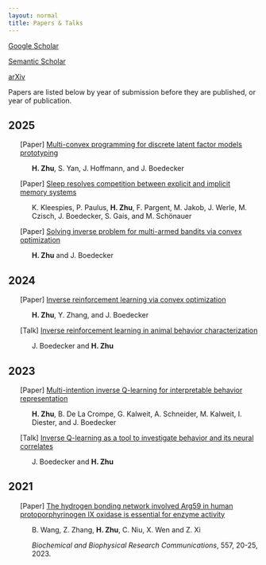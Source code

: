 ```yaml
---
layout: normal
title: Papers & Talks
---
```


[Google Scholar](https://scholar.google.com/citations?user=bWdrl34AAAAJ&hl=en)

[Semantic Scholar](https://www.semanticscholar.org/author/Hao-Zhu/2268311007)

[arXiv](http://arxiv.org/a/zhu_h_9)

Papers are listed below by year of submission before they are published, or year of publication.

## 2025

<ul>
[Paper] <a href="papers/mcp_dlfm.html">Multi-convex programming for discrete latent factor models prototyping</a>
<ul><b>H. Zhu</b>, S. Yan, J. Hoffmann, and J. Boedecker</ul>
</ul>

<ul>
[Paper] <a href="papers/sleep_memory_system.html">Sleep resolves competition between explicit and implicit memory systems</a>
<ul>K. Kleespies, P. Paulus, <b>H. Zhu</b>, F. Pargent, M. Jakob, J. Werle, M. Czisch, J. Boedecker, S. Gais, and M. Schönauer</ul>
</ul>

<ul>
[Paper] <a href="papers/cvx_imab.html">Solving inverse problem for multi-armed bandits via convex optimization</a>
<ul><b>H. Zhu</b> and J. Boedecker</ul>
</ul>

## 2024

<ul>
[Paper] <a href="papers/cvx_irl.html">Inverse reinforcement learning via convex optimization</a>
<ul><b>H. Zhu</b>, Y. Zhang, and J. Boedecker</ul>
</ul>

<ul>
[Talk] <a href="papers/bcf2024miirl.html">Inverse reinforcement learning in animal behavior characterization</a>
<ul>J. Boedecker and <b>H. Zhu</b></ul>
</ul>

## 2023

<ul>
[Paper] <a href="papers/miiql.html">Multi-intention inverse Q-learning for interpretable behavior representation</a>
<ul><b>H. Zhu</b>, B. De La Crompe, G. Kalweit, A. Schneider, M. Kalweit, I. Diester, and J. Boedecker</ul>
</ul>

<ul>
[Talk] <a href="papers/for5159_2023.html">Inverse Q-learning as a tool to investigate behavior and its neural correlates</a>
<ul>J. Boedecker and <b>H. Zhu</b></ul>
</ul>

## 2021

<ul>
[Paper] <a href="papers/arg59_hppo.html">The hydrogen bonding network involved Arg59 in human protoporphyrinogen IX oxidase is essential for enzyme activity</a>
<ul>B. Wang, Z. Zhang, <b>H. Zhu</b>, C. Niu, X. Wen and Z. Xi</ul>
<ul><em>Biochemical and Biophysical Research Communications</em>, 557, 20-25, 2023.</ul>
</ul>
